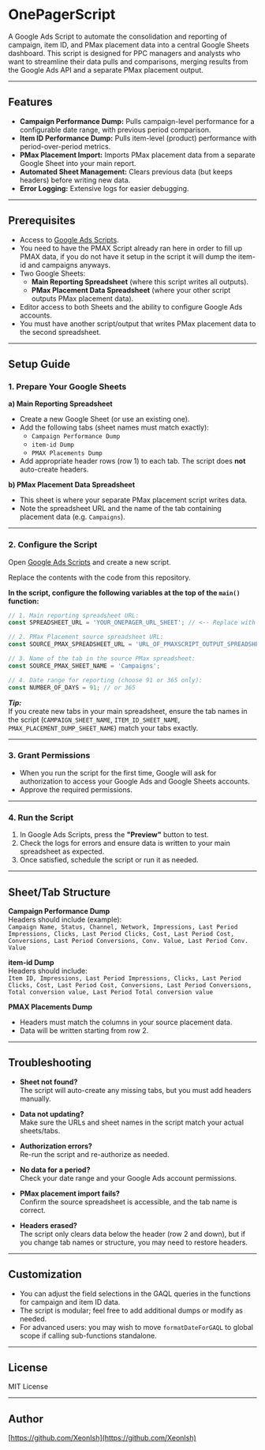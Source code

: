 # OnePagerScript

A Google Ads Script to automate the consolidation and reporting of campaign, item ID, and PMax placement data into a central Google Sheets dashboard. This script is designed for PPC managers and analysts who want to streamline their data pulls and comparisons, merging results from the Google Ads API and a separate PMax placement output.

---

## Features

- **Campaign Performance Dump:** Pulls campaign-level performance for a configurable date range, with previous period comparison.
- **Item ID Performance Dump:** Pulls item-level (product) performance with period-over-period metrics.
- **PMax Placement Import:** Imports PMax placement data from a separate Google Sheet into your main report.
- **Automated Sheet Management:** Clears previous data (but keeps headers) before writing new data.
- **Error Logging:** Extensive logs for easier debugging.

---

## Prerequisites

- Access to [Google Ads Scripts](https://ads.google.com/aw/scripts/).
- You need to have the PMAX Script already ran here in order to fill up PMAX data, if you do not have it setup in the script it will dump the item-id and campaigns anyways.
- Two Google Sheets:
  - **Main Reporting Spreadsheet** (where this script writes all outputs).
  - **PMax Placement Data Spreadsheet** (where your other script outputs PMax placement data).
- Editor access to both Sheets and the ability to configure Google Ads accounts.
- You must have another script/output that writes PMax placement data to the second spreadsheet.

---

## Setup Guide

### 1. Prepare Your Google Sheets

**a) Main Reporting Spreadsheet**

- Create a new Google Sheet (or use an existing one).
- Add the following tabs (sheet names must match exactly):
  - `Campaign Performance Dump`
  - `item-id Dump`
  - `PMAX Placements Dump`
- Add appropriate header rows (row 1) to each tab. The script does **not** auto-create headers.

**b) PMax Placement Data Spreadsheet**

- This sheet is where your separate PMax placement script writes data.
- Note the spreadsheet URL and the name of the tab containing placement data (e.g. `Campaigns`).

---

### 2. Configure the Script

Open [Google Ads Scripts](https://ads.google.com/aw/scripts/) and create a new script.

Replace the contents with the code from this repository.

**In the script, configure the following variables at the top of the `main()` function:**

```js
// 1. Main reporting spreadsheet URL:
const SPREADSHEET_URL = 'YOUR_ONEPAGER_URL_SHEET'; // <-- Replace with your actual Google Sheet URL

// 2. PMax Placement source spreadsheet URL:
const SOURCE_PMAX_SPREADSHEET_URL = 'URL_OF_PMAXSCRIPT_OUTPUT_SPREADSHEET_HERE'; // <-- Replace with the actual URL

// 3. Name of the tab in the source PMax spreadsheet:
const SOURCE_PMAX_SHEET_NAME = 'Campaigns';

// 4. Date range for reporting (choose 91 or 365 only):
const NUMBER_OF_DAYS = 91; // or 365
```

**_Tip:_**  
If you create new tabs in your main spreadsheet, ensure the tab names in the script (`CAMPAIGN_SHEET_NAME`, `ITEM_ID_SHEET_NAME`, `PMAX_PLACEMENT_DUMP_SHEET_NAME`) match your tabs exactly.

---

### 3. Grant Permissions

- When you run the script for the first time, Google will ask for authorization to access your Google Ads and Google Sheets accounts.
- Approve the required permissions.

---

### 4. Run the Script

1. In Google Ads Scripts, press the **"Preview"** button to test.
2. Check the logs for errors and ensure data is written to your main spreadsheet as expected.
3. Once satisfied, schedule the script or run it as needed.

---

## Sheet/Tab Structure

**Campaign Performance Dump**  
Headers should include (example):  
`Campaign Name, Status, Channel, Network, Impressions, Last Period Impressions, Clicks, Last Period Clicks, Cost, Last Period Cost, Conversions, Last Period Conversions, Conv. Value, Last Period Conv. Value`

**item-id Dump**  
Headers should include:  
`Item ID, Impressions, Last Period Impressions, Clicks, Last Period Clicks, Cost, Last Period Cost, Conversions, Last Period Conversions, Total conversion value, Last Period Total conversion value`

**PMAX Placements Dump**  
- Headers must match the columns in your source placement data.
- Data will be written starting from row 2.

---

## Troubleshooting

- **Sheet not found?**  
  The script will auto-create any missing tabs, but you must add headers manually.

- **Data not updating?**  
  Make sure the URLs and sheet names in the script match your actual sheets/tabs.

- **Authorization errors?**  
  Re-run the script and re-authorize as needed.

- **No data for a period?**  
  Check your date range and your Google Ads account permissions.

- **PMax placement import fails?**  
  Confirm the source spreadsheet is accessible, and the tab name is correct.

- **Headers erased?**  
  The script only clears data below the header (row 2 and down), but if you change tab names or structure, you may need to restore headers.

---

## Customization

- You can adjust the field selections in the GAQL queries in the functions for campaign and item ID data.
- The script is modular; feel free to add additional dumps or modify as needed.
- For advanced users: you may wish to move `formatDateForGAQL` to global scope if calling sub-functions standalone.

---

## License

MIT License

---

## Author

[https://github.com/XeonIsh](https://github.com/XeonIsh)
